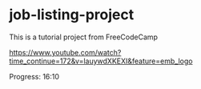 # job-listing-project

This is a tutorial project from FreeCodeCamp

https://www.youtube.com/watch?time_continue=172&v=lauywdXKEXI&feature=emb_logo


Progress: 16:10